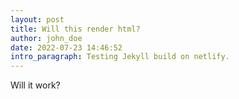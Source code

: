 ```yaml
---
layout: post
title: Will this render html?
author: john_doe
date: 2022-07-23 14:46:52
intro_paragraph: Testing Jekyll build on netlify.
---
```

Will it work?